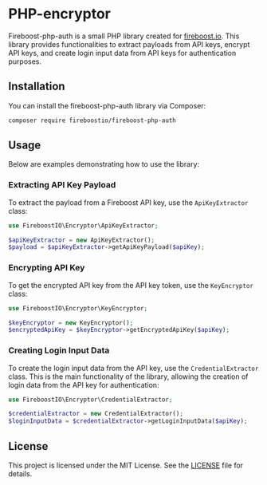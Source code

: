 # PHP-encryptor

Fireboost-php-auth is a small PHP library created for [fireboost.io](https://fireboost.io). This library provides functionalities to extract payloads from API keys, encrypt API keys, and create login input data from API keys for authentication purposes.

## Installation

You can install the fireboost-php-auth library via Composer:

```bash
composer require fireboostio/fireboost-php-auth
```

## Usage

Below are examples demonstrating how to use the library:

### Extracting API Key Payload
To extract the payload from a Fireboost API key, use the `ApiKeyExtractor` class:

```PHP
use FireboostIO\Encryptor\ApiKeyExtractor;

$apiKeyExtractor = new ApiKeyExtractor();
$payload = $apiKeyExtractor->getApiKeyPayload($apiKey);
```

### Encrypting API Key
To get the encrypted API key from the API key token, use the `KeyEncryptor` class:

```PHP
use FireboostIO\Encryptor\KeyEncryptor;

$keyEncryptor = new KeyEncryptor();
$encryptedApiKey = $keyEncryptor->getEncryptedApiKey($apiKey);
```
### Creating Login Input Data
To create the login input data from the API key, use the `CredentialExtractor` class. This is the main functionality of the library, allowing the creation of login data from the API key for authentication:

```PHP
use FireboostIO\Encryptor\CredentialExtractor;

$credentialExtractor = new CredentialExtractor();
$loginInputData = $credentialExtractor->getLoginInputData($apiKey);
```
## License
This project is licensed under the MIT License. See the [LICENSE](https://github.com/fireboostio/php-encryptor/blob/main/LICENSE) file for details.